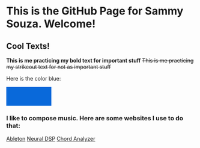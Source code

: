 # This is the GitHub Page for Sammy Souza. Welcome! 

## Cool Texts!
**This is me practicing my bold text for important stuff**
~~This is me practicing my strikeout text for not as important stuff~~

<p>Here is the color blue:</p>
<div style="width:120px; height:50px; background-color: rgb(9, 105, 218);"></div>

### I like to compose music. Here are some websites I use to do that: 
[Ableton](https://www.ableton.com/en/)
[Neural DSP](https://neuraldsp.com/?srsltid=AfmBOorRecdzRyG14WlR_FvvQUHNO__QgcM_Gbd9afRfiOYcjb5e9nrV)
[Chord Analyzer](https://www.oolimo.com/en/guitar-chords/analyze)



